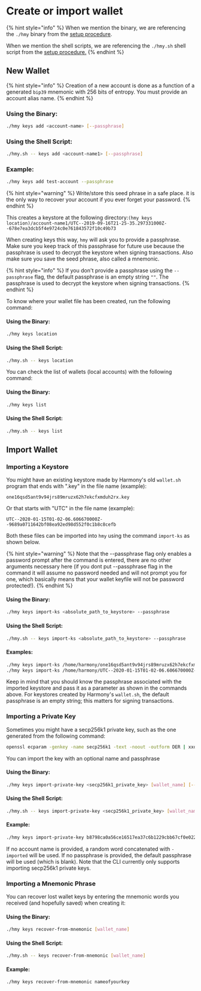 # Create or import wallet

{% hint style="info" %}
When we mention the binary, we are referencing the `./hmy` binary from the [setup procedure](download-setup.md#1-for-linux-pure-statically-linked-binary).

When we mention the shell scripts, we are referencing the `./hmy.sh` shell script from the [setup procedure.](download-setup.md#2-for-macos-dynamically-linked-binary)
{% endhint %}

## New Wallet

{% hint style="info" %}
Creation of a new account is done as a function of a generated `bip39` mnemonic with 256 bits of entropy. You must provide an account alias name.
{% endhint %}

### Using the Binary:

```bash
./hmy keys add <account-name> [--passphrase]
```

### Using the Shell Script:

```bash
./hmy.sh -- keys add <account-name1> [--passphrase]
```

### Example:

```bash
./hmy keys add test-account --passphrase
```

{% hint style="warning" %}
Write/store this seed phrase in a safe place. it is the only way to recover your account if you ever forget your password.
{% endhint %}

This creates a keystore at the following directory:`(hmy keys location)/account-name1/UTC--2019-09-16T21-25-35.297331000Z--678e7ea3dcb5f4e9724c0e761843572f10c49b73`

When creating keys this way, `hmy` will ask you to provide a passphrase.‌ Make sure you keep track of this passphrase for future use because the passphrase is used to decrypt the keystore when signing transactions. Also make sure you save the seed phrase, also called a mnemonic.

{% hint style="info" %}
If you don't provide a passphrase using the `--passphrase` flag, the default passphrase is an empty string `""`. The passphrase is used to decrypt the keystore when signing transactions.
{% endhint %}

To know where your wallet file has been created, run the following command:

#### Using the Binary:

```bash
./hmy keys location
```

#### Using the Shell Script:

```bash
./hmy.sh -- keys location
```

You can check the list of wallets \(local accounts\) with the following command:

#### Using the Binary:

```bash
./hmy keys list
```

#### Using the Shell Script:

```bash
./hmy.sh -- keys list
```

## Import Wallet

### Importing a Keystore <a id="importing-an-existing-keystore"></a>

‌You might have an existing keystore made by Harmony's old `wallet.sh` program that ends with ".key" in the file name \(example\):

`one16qsd5ant9v94jrs89mruzx62h7ekcfxmduh2rx.key`

Or that starts with "UTC" in the file name \(example\):

`UTC--2020-01-15T01-02-06.606670000Z--9689a0711642bf08ea92ed98d552f0c1b8c8cefb`

Both these files can be imported into `hmy` using the command `import-ks` as shown below.

{% hint style="warning" %}
Note that the --passphrase flag only enables a password prompt after the command is entered, there are no other arguments necessary here \(if you dont put --passphrase flag in the command it will assume no password needed and will not prompt you for one, which basically means that your wallet keyfile will not be password protected!\).
{% endhint %}

#### Using the Binary:

```bash
./hmy keys import-ks <absolute_path_to_keystore> --passphrase
```

#### Using the Shell Script:

```bash
./hmy.sh -- keys import-ks <absolute_path_to_keystore> --passphrase
```

#### Examples:

```bash
./hmy keys import-ks /home/harmony/one16qsd5ant9v94jrs89mruzx62h7ekcfxmduh2rx.key --passphrase
./hmy keys import-ks /home/harmony/UTC--2020-01-15T01-02-06.606670000Z--9689a0711642bf08ea92ed98d552f0c1b8c8cefb --passphrase
```

‌Keep in mind that you should know the passphrase associated with the imported keystore and pass it as a parameter as shown in the commands above. For keystores created by Harmony's `wallet.sh`, the default passphrase is an empty string; this matters for signing transactions.‌

### Importing a Private Key <a id="importing-an-existing-private-key"></a>

Sometimes you might have a secp256k1 private key, such as the one generated from the following command:

```bash
openssl ecparam -genkey -name secp256k1 -text -noout -outform DER | xxd -p -c 1000 | sed 's/41534e31204f49443a20736563703235366b310a30740201010420/PrivKey: /' | sed 's/a00706052b8104000aa144034200/\'$'\nPubKey: /'
```

You can import the key with an optional name and passphrase

#### Using the Binary:

```bash
./hmy keys import-private-key <secp256k1_private_key> [wallet_name] [--passphrase]
```

#### Using the Shell Script:

```bash
./hmy.sh -- keys import-private-key <secp256k1_private_key> [wallet_name] [--passphrase]
```

#### Example:

```bash
./hmy keys import-private-key b8798ca0a56ce16517ea37c6b1229cbb67cf0e022c423b044fe8f537830d8be5 my_wallet_name_here --passphrase
```

If no account name is provided, a random word concatenated with `-imported` will be used. If no passphrase is provided, the default passphrase will be used \(which is blank\). Note that the CLI currently only supports importing secp256k1 private keys.

### Importing a Mnemonic Phrase <a id="importing-an-existing-mnemonic-phrase"></a>

You can recover lost wallet keys by entering the mnemonic words you received \(and hopefully saved\) when creating it:

#### Using the Binary:

```bash
./hmy keys recover-from-mnemonic [wallet_name]
```

#### Using the Shell Script:

```bash
./hmy.sh -- keys recover-from-mnemonic [wallet_name]
```

#### Example:

```bash
./hmy keys recover-from-mnemonic nameofyourkey
```

